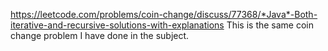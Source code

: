 https://leetcode.com/problems/coin-change/discuss/77368/*Java*-Both-iterative-and-recursive-solutions-with-explanations
This is the same coin change problem I have done in the subject.